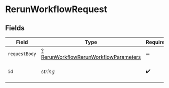 # RerunWorkflowRequest


## Fields

| Field                                                                                                    | Type                                                                                                     | Required                                                                                                 | Description                                                                                              |
| -------------------------------------------------------------------------------------------------------- | -------------------------------------------------------------------------------------------------------- | -------------------------------------------------------------------------------------------------------- | -------------------------------------------------------------------------------------------------------- |
| `requestBody`                                                                                            | [?RerunWorkflowRerunWorkflowParameters](../../models/operations/RerunWorkflowRerunWorkflowParameters.md) | :heavy_minus_sign:                                                                                       | N/A                                                                                                      |
| `id`                                                                                                     | *string*                                                                                                 | :heavy_check_mark:                                                                                       | The unique ID of the workflow.                                                                           |